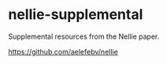 # nellie-supplemental
Supplemental resources from the Nellie paper.

https://github.com/aelefebv/nellie
